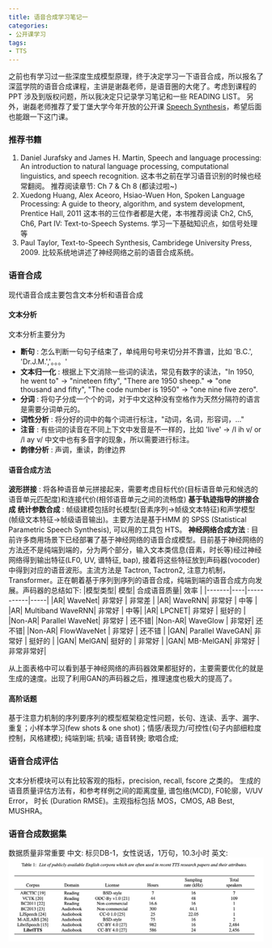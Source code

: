 ```yaml
---
title: 语音合成学习笔记一
categories:
- 公开课学习
tags:
- TTS
---
```

之前也有学习过一些深度生成模型原理，终于决定学习一下语音合成，所以报名了深蓝学院的语音合成课程，主讲是谢磊老师，是语音圈的大佬了。考虑到课程的 PPT 涉及到版权问题，所以我决定只记录学习笔记和一些 READING LIST。 另外，谢磊老师推荐了爱丁堡大学今年开放的公开课 [Speech Synthesis](http://speech.zone/courses/speech-synthesis)，希望后面也能跟一下这门课。

### 推荐书籍
1. Daniel Jurafsky and James H. Martin, Speech and language processing: An introduction to natural language processing, computational linguistics, and speech recognition.    这本书之前在学习语音识别的时候也经常翻阅。 推荐阅读章节: Ch 7 & Ch 8   (都读过啦~) 
2. Xuedong Huang, Alex Aceoro, Hsiao-Wuen Hon, Spoken Language Processing: A guide to theory, algorithm, and system development, Prentice Hall, 2011   这本书的三位作者都是大佬，本书推荐阅读 Ch2, Ch5, Ch6, Part IV: Text-to-Speech Systems. 学习一下基础知识点，如信号处理等
3. Paul Taylor, Text-to-Speech Synthesis, Cambridege University Press, 2009.  比较系统地讲述了神经网络之前的语音合成系统。

### 语音合成
现代语音合成主要包含文本分析和语音合成

#### 文本分析
文本分析主要分为
* **断句** : 怎么判断一句句子结束了，单纯用句号来切分并不靠谱，比如 'B.C.', 'Dr.J.M.','。。。'
* **文本归一化** : 根据上下文消除一些词的读法，常见有数字的读法，"In 1950, he went to" -> "nineteen fifty", "There are 1950 sheep." => "one thousand and fifty", "The code number is 1950" -> "one nine five zero".
* **分词** : 将句子分成一个个的词，对于中文这种没有空格作为天然分隔符的语言是需要分词单元的。
* **词性分析** : 将分好的词中的每个词进行标注，"动词，名词，形容词，..."
* **注音** : 有些词的读音在不同上下文中发音是不一样的，比如 'live' -> /l ih v/ or /l ay v/ 中文中也有多音字的现象，所以需要进行标注。
* **韵律分析** : 声调，重读，韵律边界

#### 语音合成方法
**波形拼接** : 将各种语音单元拼接起来，需要考虑目标代价(目标语音单元和候选的语音单元匹配度)和连接代价(相邻语音单元之间的流畅度)
**基于轨迹指导的拼接合成**
**统计参数合成** : 帧级建模包括时长模型(音素序列->帧级文本特征)和声学模型(帧级文本特征->帧级语音输出)。主要方法是基于HMM 的 SPSS (Statistical Parametric Speech Synthesis), 可以用的工具包 HTS。
**神经网络合成方法** : 目前许多商用场景下已经部署了基于神经网络的语音合成模型。目前基于神经网络的方法还不是纯端到端的，分为两个部分，输入文本类信息(音素，时长等)经过神经网络得到输出特征(LF0, UV, 谱特征, bap), 接着将这些特征放到声码器(vocoder) 中得到对应的语音波形。主流方法是 Tactron, Tactron2, 注意力机制，Transformer。正在朝着基于序列到序列的语音合成，纯端到端的语音合成方向发展。声码器的总结如下:
|模型类型| 模型| 合成语音质量| 效率 | 
|-------|----|-----------|-----|
|AR| WaveNet| 非常好 | 非常差 |
|AR| WaveRNN| 非常好 | 中等 |
|AR| Multiband WaveRNN| 非常好 | 中等|
|AR| LPCNET| 非常好 | 挺好的 |
|Non-AR| Parallel WaveNet| 非常好 | 还不错|
|Non-AR| WaveGlow | 非常好| 还不错|
|Non-AR| FlowWaveNet | 非常好 | 还不错 |
|GAN| Parallel WaveGAN| 非常好 | 挺好的 |
|GAN| MelGAN| 挺好的 | 非常好 |
|GAN| MB-MelGAN| 非常好 | 非常非常好|

从上面表格中可以看到基于神经网络的声码器效果都挺好的，主要需要优化的就是生成的速度。出现了利用GAN的声码器之后，推理速度也极大的提高了。

#### 高阶话题
基于注意力机制的序列要序列的模型框架稳定性问题，长句、连读、丢字、漏字、重复；小样本学习(few shots & one shot)；情感/表现力/可控性(句子内部细粒度控制，风格建模); 纯端到端; 抗噪; 语音转换; 歌唱合成;

### 语音合成评估
文本分析模块可以有比较客观的指标，precision, recall, fscore 之类的。 生成的语音质量评估方法有，和参考样例之间的距离度量, 谱包络(MCD), F0轮廓，V/UV Error， 时长 (Duration RMSE)。主观指标包括 MOS，CMOS, AB Best, MUSHRA。

### 语音合成数据集
数据质量非常重要
中文: 标贝DB-1，女性说话，1万句，10.3小时
英文: ![ENG CORPUS](/codes/TTS/TTS_ENG_CORPUS.png)





